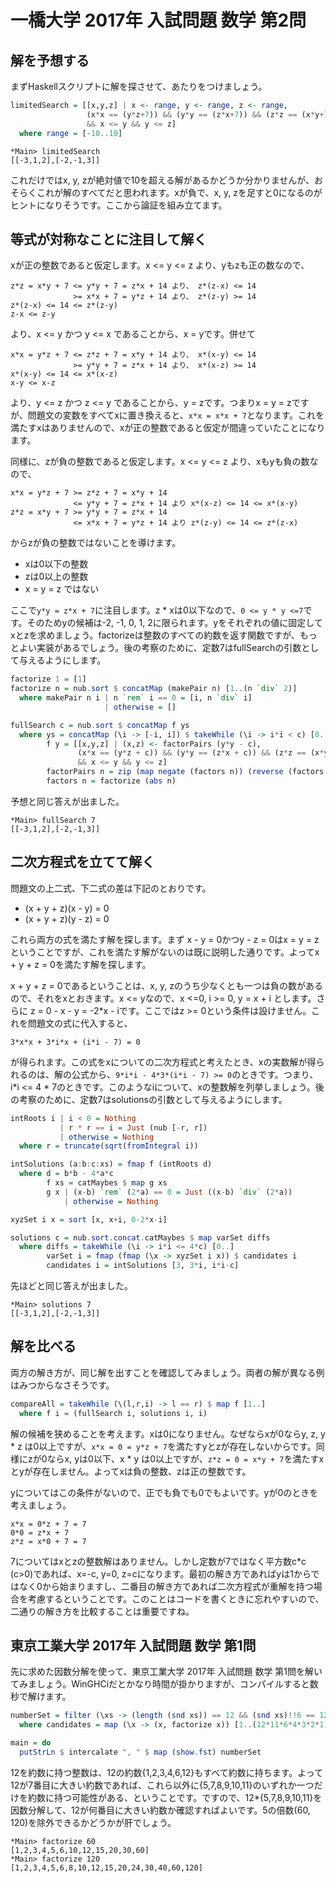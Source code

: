 # 一橋大学 2017年 入試問題 数学 第2問

## 解を予想する

まずHaskellスクリプトに解を探させて、あたりをつけましょう。

```haskell
limitedSearch = [[x,y,z] | x <- range, y <- range, z <- range,
                 (x*x == (y*z+7)) && (y*y == (z*x+7)) && (z*z == (x*y+7))
                 && x <= y && y <= z]
  where range = [-10..10]
```

```text
*Main> limitedSearch
[[-3,1,2],[-2,-1,3]]
```

これだけではx, y, zが絶対値で10を超える解があるかどうか分かりませんが、おそらくこれが解のすべてだと思われます。xが負で、x, y, zを足すと0になるのがヒントになりそうです。ここから論証を組み立てます。

## 等式が対称なことに注目して解く

xが正の整数であると仮定します。x <= y <= z より、yもzも正の数なので、

```text
z*z = x*y + 7 <= y*y + 7 = z*x + 14 より、 z*(z-x) <= 14
              >= x*x + 7 = y*z + 14 より、 z*(z-y) >= 14
z*(z-x) <= 14 <= z*(z-y)
z-x <= z-y
```

より、x <= y かつ y <= x であることから、x = yです。併せて

```text
x*x = y*z + 7 <= z*z + 7 = x*y + 14 より、 x*(x-y) <= 14
              >= y*y + 7 = z*x + 14 より、 x*(x-z) >= 14
x*(x-y) <= 14 <= x*(x-z)
x-y <= x-z
```

より、y <= z かつ z <= y であることから、y = zです。つまりx = y = zですが、問題文の変数をすべてxに置き換えると、```x*x = x*x + 7```となります。これを満たすxはありませんので、xが正の整数であると仮定が間違っていたことになります。

同様に、zが負の整数であると仮定します。x <= y <= z より、xもyも負の数なので、

```text
x*x = y*z + 7 >= z*z + 7 = x*y + 14
              <= y*y + 7 = z*x + 14 より x*(x-z) <= 14 <= x*(x-y)
z*z = x*y + 7 >= y*y + 7 = z*x + 14
              <= x*x + 7 = y*z + 14 より z*(z-y) <= 14 <= z*(z-x)
```

からzが負の整数ではないことを導けます。

* xは0以下の整数
* zは0以上の整数
* x = y = z ではない

ここで```y*y = z*x + 7```に注目します。z * xは0以下なので、```0 <= y * y <=7```です。そのためyの候補は-2, -1, 0, 1, 2に限られます。yをそれぞれの値に固定してxとzを求めましょう。factorizeは整数のすべての約数を返す関数ですが、もっとよい実装があるでしょう。後の考察のために、定数7はfullSearchの引数として与えるようにします。

```haskell
factorize 1 = [1]
factorize n = nub.sort $ concatMap (makePair n) [1..(n `div` 2)]
  where makePair n i | n `rem` i == 0 = [i, n `div` i]
                     | otherwise = []

fullSearch c = nub.sort $ concatMap f ys
  where ys = concatMap (\i -> [-i, i]) $ takeWhile (\i -> i*i < c) [0..]
        f y = [[x,y,z] | (x,z) <- factorPairs (y*y - c),
               (x*x == (y*z + c)) && (y*y == (z*x + c)) && (z*z == (x*y + c))
               && x <= y && y <= z]
        factorPairs n = zip (map negate (factors n)) (reverse (factors n))
        factors n = factorize (abs n)
```

予想と同じ答えが出ました。

```text
*Main> fullSearch 7
[[-3,1,2],[-2,-1,3]]
```

## 二次方程式を立てて解く

問題文の上二式、下二式の差は下記のとおりです。

- (x + y + z)(x - y) = 0
- (x + y + z)(y - z) = 0

これら両方の式を満たす解を探します。まず x - y = 0かつy - z = 0はx = y = zということですが、これを満たす解がないのは既に説明した通りです。よってx + y + z = 0を満たす解を探します。

x + y + z = 0であるということは、x, y, zのうち少なくとも一つは負の数があるので、それをxとおきます。x <= yなので、x <=0, i >= 0, y = x + i とします。さらに z = 0 - x - y = -2*x - iです。ここではz >= 0という条件は設けません。これを問題文の式に代入すると、

```text
3*x*x + 3*i*x + (i*i - 7) = 0
```

が得られます。この式をxについての二次方程式と考えたとき、xの実数解が得られるのは、解の公式から、```9*i*i - 4*3*(i*i - 7) >= 0```のときです。つまり、i*i <= 4 * 7のときです。このようなiについて、xの整数解を列挙しましょう。後の考察のために、定数7はsolutionsの引数として与えるようにします。

```haskell
intRoots i | i < 0 = Nothing
           | r * r == i = Just (nub [-r, r])
           | otherwise = Nothing
  where r = truncate(sqrt(fromIntegral i))

intSolutions (a:b:c:xs) = fmap f (intRoots d)
  where d = b*b - 4*a*c
        f xs = catMaybes $ map g xs
        g x | (x-b) `rem` (2*a) == 0 = Just ((x-b) `div` (2*a))
            | otherwise = Nothing

xyzSet i x = sort [x, x+i, 0-2*x-i]

solutions c = nub.sort.concat.catMaybes $ map varSet diffs
  where diffs = takeWhile (\i -> i*i <= 4*c) [0..]
        varSet i = fmap (fmap (\x -> xyzSet i x)) $ candidates i
        candidates i = intSolutions [3, 3*i, i*i-c]
```

先ほどと同じ答えが出ました。

```text
*Main> solutions 7
[[-3,1,2],[-2,-1,3]]
```

## 解を比べる

両方の解き方が、同じ解を出すことを確認してみましょう。両者の解が異なる例はみつからなさそうです。

```haskell
compareAll = takeWhile (\(l,r,i) -> l == r) $ map f [1..]
  where f i = (fullSearch i, solutions i, i)
```

解の候補を狭めることを考えます。xは0になりません。なぜならxが0ならy, z, y * z は0以上ですが、```x*x = 0 = y*z + 7```を満たすyとzが存在しないからです。同様にzが0ならx, yは0以下、x * y は0以上ですが、```z*z = 0 = x*y + 7```を満たすxとyが存在しません。よってxは負の整数、zは正の整数です。

yについてはこの条件がないので、正でも負でも0でもよいです。yが0のときを考えましょう。

```text
x*x = 0*z + 7 = 7
0*0 = z*x + 7
z*z = x*0 + 7 = 7
```

7についてはxとzの整数解はありません。しかし定数が7ではなく平方数c*c (c>0)であれば、x=-c, y=0, z=cになります。最初の解き方であればyは1からではなく0から始まりますし、二番目の解き方であれば二次方程式が重解を持つ場合を考慮するということです。このことはコードを書くときに忘れやすいので、二通りの解き方を比較することは重要ですね。

## 東京工業大学 2017年 入試問題 数学 第1問

先に求めた因数分解を使って、東京工業大学 2017年 入試問題 数学 第1問を解いてみましょう。WinGHCiだとかなり時間が掛かりますが、コンパイルすると数秒で解けます。

```haskell
numberSet = filter (\xs -> (length (snd xs)) == 12 && (snd xs)!!6 == 12) $ candidates
  where candidates = map (\x -> (x, factorize x)) [1..(12*11*6*4*3*2*1)]

main = do
  putStrLn $ intercalate ", " $ map (show.fst) numberSet
```

12を約数に持つ整数は、12の約数{1,2,3,4,6,12}もすべて約数に持ちます。よって12が7番目に大きい約数であれば、これら以外に{5,7,8,9,10,11}のいずれか一つだけを約数に持つ可能性がある、ということです。ですので、12*{5,7,8,9,10,11}を因数分解して、12が何番目に大きい約数か確認すればよいです。5の倍数(60, 120)を除外できるかどうかが肝でしょう。

```text
*Main> factorize 60
[1,2,3,4,5,6,10,12,15,20,30,60]
*Main> factorize 120
[1,2,3,4,5,6,8,10,12,15,20,24,30,40,60,120]
```
